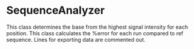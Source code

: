 # SequenceAnalyzer
This class determines the base from the highest signal intensity for each position.
This class calculates the %error for each run compared to ref sequence.
Lines for exporting data are commented out. 
